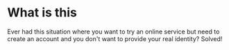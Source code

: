 # What is this
Ever had this situation where you want to try an online service but need to create an account and you don't want to provide your real identity? Solved!